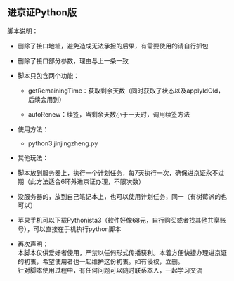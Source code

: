 ## 进京证Python版  
脚本说明：

- 删除了接口地址，避免造成无法承担的后果，有需要使用的请自行抓包  

- 删除了接口部分参数，理由与上一条一致  

- 脚本只包含两个功能：

  - getRemainingTime：获取剩余天数（同时获取了状态以及applyIdOld，后续会用到）  

  - autoRenew：续签，当剩余天数小于一天时，调用续签方法  

- 使用方法：
  - python3 jinjingzheng.py  
-  其他玩法：  
  - 脚本放到服务器上，执行一个计划任务，每7天执行一次，确保进京证永不过期（此方法适合6环外进京证办理，不限次数）  
  - 没服务器的，放到自己笔记本上，也可以使用计划任务，同一（有树莓派的也可以）  
  - 苹果手机可以下载Pythonista3（软件好像68元，自行购买或者找其他共享账号），可以直接在手机执行python脚本  
- 再次声明：  
  本脚本仅供爱好者使用，严禁以任何形式传播获利。本着方便快捷办理进京证的初衷，希望使用者也一起维护这份初衷。如有侵权，立删。  
  针对脚本使用过程中，有任何问题可以随时联系本人，一起学习交流
